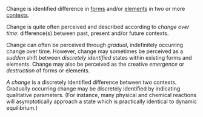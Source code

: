 Change is identified difference in [forms](https://github.com/gcassel/Modular-Organization-Terminology/blob/master/terms/form.md) and/or [elements](https://github.com/gcassel/Modular-Organization-Terminology/blob/master/terms/element.md) in two or more [contexts](https://github.com/gcassel/Modular-Organization-Terminology/blob/master/terms/context.md). 

Change is quite often perceived and described according to *change over time*:  difference(s) between past, present and/or future contexts.

Change can often be perceived through *gradual*, indefinitely occurring change over time.  However, change may sometimes be perceived as a *sudden* shift between *discretely identified* states within existing forms and elements. Change may also be perceived as the creative *emergence* or *destruction* of forms or elements.

*A change* is a discretely identified difference between two contexts.  Gradually occurring change may be discretely identified by indicating qualitative parameters.  (For instance, many physical and chemical reactions will asymptotically approach a state which is practically identical to dynamic equilibrium.)
